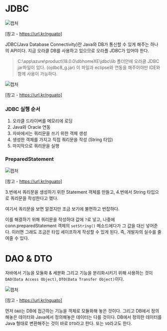 # JDBC

![캡처](https://user-images.githubusercontent.com/55525868/108510026-5bf6e200-7301-11eb-87a0-13694b6b2f12.PNG)

[참고 - https://url.kr/nguato]

JDBC(Java Database Connectivity)란 Java와 DB가 통신할 수 있게 해주는 하나의 API이다.
지금 오라클 DB를 사용하고 있으므로 오라플 JDBC가 있어야 한다.

> C:\app\azure\product\18.0.0\dbhomeXE\jdbc\lib 폴더안에 오라클 JDBC jar파일이 있다. (ojdbc8_g.jar)
> 이 파일과 eclipse와 연동을 해주어야만 IDE와 함께 사용이 가능하다.

![캡처](https://user-images.githubusercontent.com/55525868/108511010-9c0a9480-7302-11eb-884c-4049acb7e088.PNG)

[참고 - https://url.kr/nguato]

### JDBC 실행 순서

1. 오라클 드라이버를 메모리에 로딩
2. Java와 Oracle 연동
3. 자바에서는 쿼리문을 쓰기 위한 객체 생성
4. 생성한 객체를 가지고 직접 쿼리문을 작성 (String 타입)
5. 마지막으로 쿼리문을 실행

### PreparedStatement

![캡처](https://user-images.githubusercontent.com/55525868/108512618-d5dc9a80-7304-11eb-8474-34add013cb52.PNG)

[참고 - https://url.kr/nguato]

3.번에서 쿼리문을 생성하기 위한 Statement 객체를 만들고, 4.번에서 String 타입으로 쿼리문을 작성한다고 했다.

여기서 쿼리문을 보면 알겠지만 조금 보기에 불편하고 번잡하다.

이를 해결하기 위해 쿼리문을 작성하대 값에 `?`로 넣고,
나중에 conn.preparedStatement 객체의 `setString()` 메소드에다가 그 값을 대신 넣어준다. 이러면 그래도 조금은 타입 세이프하게 작성할 수 있게 된다.
즉, 개발자의 실수를 줄여줄 수 있다.

# DAO & DTO
자바에서 기능을 모듈화 & 세분화 그리고 기능을 분리화시키기 위해 사용하는 것이 `DAO(Data Access Object)`, `DTO(Data Transfer Object)`이다.

![캡처](https://user-images.githubusercontent.com/55525868/108514145-d9712100-7306-11eb-9cc4-01388fac7692.PNG)

[참고 - https://url.kr/nguato]

먼저 `DAO`는 DB에 접근하는 기능을 객체로 모듈화해 놓은 것이다.
그리고 DB에서 정의해놓은 데이터와 Java에서 정의해놓은 데이터는 다를 것이다.
DB에서 정의한 데이터를 Java 형태로 변환해주는 것이 바로 `DTO`라고 한다. 또는 `VO`라고도 한다.
